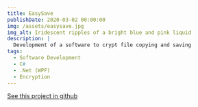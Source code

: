 ```yaml
---
title: EasySave
publishDate: 2020-03-02 00:00:00
img: /assets/easysave.jpg
img_alt: Iridescent ripples of a bright blue and pink liquid
description: |
  Development of a software to crypt file copying and saving
tags:
  - Software Development
  - C# 
  - .Net (WPF)
  - Encryption
---
```


<a href="https://github.com/Thorwig/.Net_Project">See this project in github</a>
<!-- DONT FORGET TO USE FORMATTING THIS IS MARKDOWN ## Level-two heading -->

